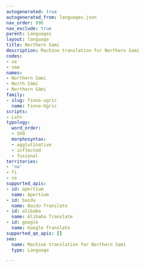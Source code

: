 ```yaml
---
autogenerated: true
autogenerated_from: languages.json
nav_order: 996
nav_exclude: true
parent: Languages
layout: language
title: Northern Sami
description: Machine translation for Northern Sami
codes:
- se
- sme
names:
- Northern Sami
- North Sámi
- Northern Sámi
family:
- slug: finno-ugric
  name: Finno-Ugric
scripts:
- Latn
typology:
  word_order:
  - SVO
  morphosyntax:
  - agglutinative
  - inflected
  - fusional
territories:
- 'no'
- fi
- se
supported_apis:
- id: apertium
  name: Apertium
- id: baidu
  name: Baidu Translate
- id: alibaba
  name: Alibaba Translate
- id: google
  name: Google Translate
supported_qe_apis: []
seo:
  name: Machine translation for Northern Sami
  type: Language

---
```


